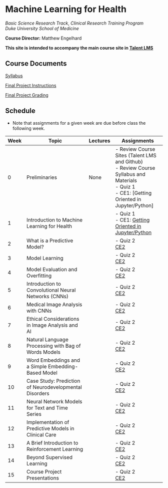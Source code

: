 # Machine Learning for Health
*Basic Science Research Track*, 
*Clinical Research Training Program*  
*Duke University School of Medicine*  

**Course Director:** Matthew Engelhard

**This site is intended to accompany the main course site in [Talent LMS](https://bsrt-dukebiostat.talentlms.com/)**

## Course Documents
[Syllabus](https://github.com/mengelhard/bsrt_ml4h/blob/master/syllabus.md)

[Final Project Instructions](https://github.com/mengelhard/bsrt_ml4h/blob/master/final_project.md)

[Final Project Grading](https://github.com/mengelhard/bsrt_ml4h/blob/master/final_project_grading.md)

## Schedule

- Note that assignments for a given week are due before class the following week.

Week | Topic | Lectures | Assignments
--- | --- | --- | ---
0 | Preliminaries | None | - Review Course Sites (Talent LMS and Github)<br>- Review Course Syllabus and Materials<br>- Quiz 1<br>- CE1: [Getting Oriented in Jupyter/Python]
1 | Introduction to Machine Learning for Health | | - Quiz 1<br>- CE1: [Getting Oriented in Jupyter/Python](https://github.com/mengelhard/bsrt_ml4h/blob/master/notebooks/ce1.ipynb)
2 | What is a Predictive Model? | | - Quiz 2<br>[CE2](https://github.com/mengelhard/bsrt_ml4h/blob/master/notebooks/ce2.ipynb)
3 | Model Learning | | - Quiz 2<br>[CE2](https://github.com/mengelhard/bsrt_ml4h/blob/master/notebooks/ce2.ipynb)
4 | Model Evaluation and Overfitting | | - Quiz 2<br>[CE2](https://github.com/mengelhard/bsrt_ml4h/blob/master/notebooks/ce2.ipynb)
5 | Introduction to Convolutional Neural Networks (CNNs) | | - Quiz 2<br>[CE2](https://github.com/mengelhard/bsrt_ml4h/blob/master/notebooks/ce2.ipynb)
6 | Medical Image Analysis with CNNs | | - Quiz 2<br>[CE2](https://github.com/mengelhard/bsrt_ml4h/blob/master/notebooks/ce2.ipynb)
7 | Ethical Considerations in Image Analysis and AI | | - Quiz 2<br>[CE2](https://github.com/mengelhard/bsrt_ml4h/blob/master/notebooks/ce2.ipynb)
8 | Natural Language Processing with Bag of Words Models | | - Quiz 2<br>[CE2](https://github.com/mengelhard/bsrt_ml4h/blob/master/notebooks/ce2.ipynb)
9 | Word Embeddings and a Simple Embedding-Based Model | | - Quiz 2<br>[CE2](https://github.com/mengelhard/bsrt_ml4h/blob/master/notebooks/ce2.ipynb)
10 | Case Study: Prediction of Neurodevelopmental Disorders | | - Quiz 2<br>[CE2](https://github.com/mengelhard/bsrt_ml4h/blob/master/notebooks/ce2.ipynb)
11 | Neural Network Models for Text and Time Series | | - Quiz 2<br>[CE2](https://github.com/mengelhard/bsrt_ml4h/blob/master/notebooks/ce2.ipynb)
12 | Implementation of Predictive Models in Clinical Care | | - Quiz 2<br>[CE2](https://github.com/mengelhard/bsrt_ml4h/blob/master/notebooks/ce2.ipynb)
13 | A Brief Introduction to Reinforcement Learning | | - Quiz 2<br>[CE2](https://github.com/mengelhard/bsrt_ml4h/blob/master/notebooks/ce2.ipynb)
14 | Beyond Supervised Learning | | - Quiz 2<br>[CE2](https://github.com/mengelhard/bsrt_ml4h/blob/master/notebooks/ce2.ipynb)
15 | Course Project Presentations | | - Quiz 2<br>[CE2](https://github.com/mengelhard/bsrt_ml4h/blob/master/notebooks/ce2.ipynb)
